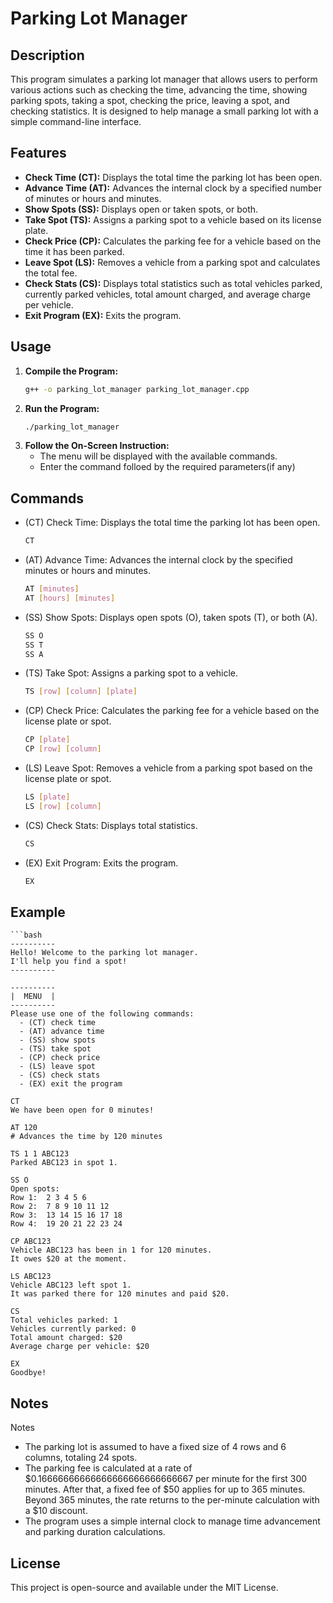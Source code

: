 # Parking Lot Manager

## Description

This program simulates a parking lot manager that allows users to perform various actions such as checking the time, advancing the time, showing parking spots, taking a spot, checking the price, leaving a spot, and checking statistics. It is designed to help manage a small parking lot with a simple command-line interface.

## Features

- **Check Time (CT):** Displays the total time the parking lot has been open.
- **Advance Time (AT):** Advances the internal clock by a specified number of minutes or hours and minutes.
- **Show Spots (SS):** Displays open or taken spots, or both.
- **Take Spot (TS):** Assigns a parking spot to a vehicle based on its license plate.
- **Check Price (CP):** Calculates the parking fee for a vehicle based on the time it has been parked.
- **Leave Spot (LS):** Removes a vehicle from a parking spot and calculates the total fee.
- **Check Stats (CS):** Displays total statistics such as total vehicles parked, currently parked vehicles, total amount charged, and average charge per vehicle.
- **Exit Program (EX):** Exits the program.

## Usage

1. **Compile the Program:**
   ```bash
   g++ -o parking_lot_manager parking_lot_manager.cpp

2. **Run the Program:**
   ```bash
   ./parking_lot_manager
3. **Follow the On-Screen Instruction:**
   - The menu will be displayed with the available commands.
   - Enter the command folloed by the required parameters(if any)
  
## Commands
- (CT) Check Time: Displays the total time the parking lot has been open.
  ```bash
  CT
- (AT) Advance Time: Advances the internal clock by the specified minutes or hours and minutes.
  ```bash
  AT [minutes]
  AT [hours] [minutes]
- (SS) Show Spots: Displays open spots (O), taken spots (T), or both (A).
  ```bash
  SS O
  SS T
  SS A
- (TS) Take Spot: Assigns a parking spot to a vehicle.
  ```bash
  TS [row] [column] [plate]
- (CP) Check Price: Calculates the parking fee for a vehicle based on the license plate or spot.
  ```bash
  CP [plate]
  CP [row] [column]
- (LS) Leave Spot: Removes a vehicle from a parking spot based on the license plate or spot.
  ```bash
  LS [plate]
  LS [row] [column]
- (CS) Check Stats: Displays total statistics.
  ```bash
  CS
- (EX) Exit Program: Exits the program.
  ```bash
  EX

## Example
    ```bash
    ----------
    Hello! Welcome to the parking lot manager.
    I'll help you find a spot!
    ----------
    
    ----------
    |  MENU  |
    ----------
    Please use one of the following commands:
      - (CT) check time
      - (AT) advance time
      - (SS) show spots
      - (TS) take spot
      - (CP) check price
      - (LS) leave spot
      - (CS) check stats
      - (EX) exit the program
    
    CT
    We have been open for 0 minutes!
    
    AT 120
    # Advances the time by 120 minutes
    
    TS 1 1 ABC123
    Parked ABC123 in spot 1.
    
    SS O
    Open spots:
    Row 1:  2 3 4 5 6
    Row 2:  7 8 9 10 11 12
    Row 3:  13 14 15 16 17 18
    Row 4:  19 20 21 22 23 24
    
    CP ABC123
    Vehicle ABC123 has been in 1 for 120 minutes.
    It owes $20 at the moment.
    
    LS ABC123
    Vehicle ABC123 left spot 1.
    It was parked there for 120 minutes and paid $20.
    
    CS
    Total vehicles parked: 1
    Vehicles currently parked: 0
    Total amount charged: $20
    Average charge per vehicle: $20
    
    EX
    Goodbye!

## Notes
Notes
- The parking lot is assumed to have a fixed size of 4 rows and 6 columns, totaling 24 spots.
- The parking fee is calculated at a rate of $0.16666666666666666666666666667 per minute for the first 300 minutes. After that, a fixed fee of $50 applies for up to 365 minutes. Beyond 365 minutes, the rate returns to the per-minute calculation with a $10 discount.
- The program uses a simple internal clock to manage time advancement and parking duration calculations.

## License
This project is open-source and available under the MIT License.



